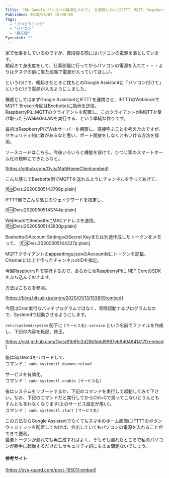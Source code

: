 ```yaml
---
Title: 「Ok Google,パソコンの電源を入れて」 を実現したい(IFTTT、MQTT、Raspberry Piを用いる方法)
Published: 2020/05/05 15:00:00
Tags:
  - "プログラミング"
  - "パソコン"
  - "備忘録"
Eyecatch: ""
---
```

家で仕事をしているのですが、普段寝る前にはパソコンの電源を落としています。  
朝起きて身支度をして、仕事部屋に行ってからパソコンの電源を入れて・・・よりはデスクの前に来た段階で電源が入っていてほしい。  

というわけで、朝起きたときに枕もとのGoogle Assistantに「パソコン付けて」というだけで電源が入るようにしました。  



構成としてはまずGoogle AssistantとIFTTTを連携させ、IFTTTのWebhookでMQTT Broker(今回はBeebotte)に指示を送信。  
RaspberryPiにMQTTのクライアントを配置し、このクライアントがMQTTを受け取ったらWakeOnLANを実行する、という単純な作りです。  

最初はRaspberryPiでWebサーバーを構築し、直接呼ぶことを考えたのですが、セキュリティ的に難があるなと思い、ポート開放をしなくともいける方法を採用。  

ソースコードはこちら。今後いろいろと機能を設けて、ひつじ家のスマートホーム化の根幹にできたらなと。  

[https://github.com/Ovis/MqttHomeClient:embed]

こんな感じでBeebotte側でMQTTを送れるようにチャンネルを作ってあげて、  

[f:id:Ovis:20200505143708p:plain]

IFTTT側でこんな感じのウェイクワードを指定し、  

[f:id:Ovis:20200505143744p:plain]

WebhookでBeebotteにMACアドレスを送信。
[f:id:Ovis:20200505143830p:plain]  

BeebotteのAccount SettingsのSecret Keyまたは別途作成したトークンをメモって、
[f:id:Ovis:20200505144327p:plain]

MQTTクライアントのappsettings.jsonのAccountIdにトークンを記載。Channelには上で作ったチャンネルのIDを指定。

今回RaspberryPiで実行するので、あらかじめRaspberryPiに.NET CoreのSDKをぶち込んでおきます。  

方法はこちらを参照。  

[https://blog.hitsujin.jp/entry/2020/01/13/153809:embed]

今回はCron実行なバッチプログラムではなく、常時起動するプログラムなので、Systemdで起動させるようにします。  

`/etc/systemd/system` 配下に `[サービス名].service` という名前でファイルを作成し、下記の内容を転記、修正。  

[https://gist.github.com/Ovis/61b61e2d28b1ddd9987eb94046414170:embed]

後はSystemdをリロードして、  
コマンド： `sudo systemctl daemon-reload`  

サービスを有効化。  
コマンド： `sudo systemctl enable [サービス名]`  

後はシステムをリブートするか、下記のコマンドを実行して起動してみて下さい。なお、下記のコマンドだと実行してからCtrl+Cで戻ってこないとうんともすんとも言わなくなります(上のサービス設定が悪い)。  
コマンド： `sudo systemctl start [サービス名]`  

この方法ならGoogle Assistantでなくてもスマホのホーム画面にIFTTTのボタンウィジェットを配置しておけば、外出していてもパソコンの電源を入れることができて便利。  
最悪トークンが漏れても再生成すればよく、そもそも漏れたところで私のパソコンが勝手に起動するだけだしセキュリティ的にもまぁ問題ないでしょう。

#### 参考サイト  

[https://sys-guard.com/post-16501/:embed]

